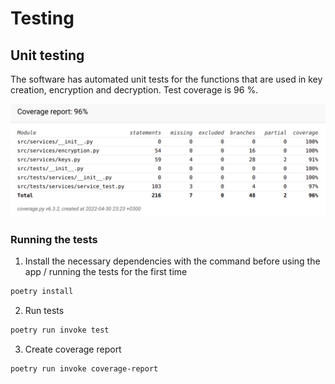 # Testing

## Unit testing

The software has automated unit tests for the functions that are used in key creation, encryption and decryption.
Test coverage is 96 %.

![](./images/coverage_report.png)

### Running the tests

1. Install the necessary dependencies with the command before using the app / running the tests for the first time

```bash
poetry install
```

2. Run tests

```bash
poetry run invoke test
```

3. Create coverage report

```bash
poetry run invoke coverage-report
```
